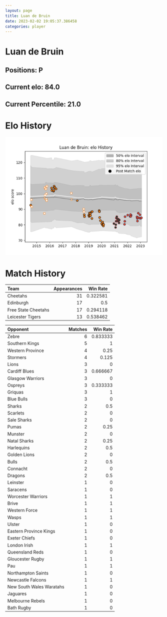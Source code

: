 ```yaml
---  
layout: page  
title: Luan de Bruin  
date: 2023-02-02 19:05:37.386458  
categories: player  
---
```

# Luan de Bruin

## Positions: P

## Current elo: 84.0

## Current Percentile: 21.0

# Elo History


![elo history](history_LuandeBruin.png)
# Match History


| Team                |   Appearances |   Win Rate |
|:--------------------|--------------:|-----------:|
| Cheetahs            |            31 |   0.322581 |
| Edinburgh           |            17 |   0.5      |
| Free State Cheetahs |            17 |   0.294118 |
| Leicester Tigers    |            13 |   0.538462 |

| Opponent                 |   Matches |   Win Rate |
|:-------------------------|----------:|-----------:|
| Zebre                    |         6 |   0.833333 |
| Southern Kings           |         5 |   1        |
| Western Province         |         4 |   0.25     |
| Stormers                 |         4 |   0.125    |
| Lions                    |         3 |   0        |
| Cardiff Blues            |         3 |   0.666667 |
| Glasgow Warriors         |         3 |   0        |
| Ospreys                  |         3 |   0.333333 |
| Griquas                  |         3 |   1        |
| Blue Bulls               |         3 |   0        |
| Sharks                   |         2 |   0.5      |
| Scarlets                 |         2 |   0        |
| Sale Sharks              |         2 |   0        |
| Pumas                    |         2 |   0.25     |
| Munster                  |         2 |   0        |
| Natal Sharks             |         2 |   0.25     |
| Harlequins               |         2 |   0.5      |
| Golden Lions             |         2 |   0        |
| Bulls                    |         2 |   0.5      |
| Connacht                 |         2 |   0        |
| Dragons                  |         2 |   0.5      |
| Leinster                 |         1 |   0        |
| Saracens                 |         1 |   0        |
| Worcester Warriors       |         1 |   1        |
| Brive                    |         1 |   1        |
| Western Force            |         1 |   1        |
| Wasps                    |         1 |   1        |
| Ulster                   |         1 |   0        |
| Eastern Province Kings   |         1 |   0        |
| Exeter Chiefs            |         1 |   0        |
| London Irish             |         1 |   1        |
| Queensland Reds          |         1 |   0        |
| Gloucester Rugby         |         1 |   1        |
| Pau                      |         1 |   1        |
| Northampton Saints       |         1 |   0        |
| Newcastle Falcons        |         1 |   1        |
| New South Wales Waratahs |         1 |   0        |
| Jaguares                 |         1 |   0        |
| Melbourne Rebels         |         1 |   0        |
| Bath Rugby               |         1 |   0        |